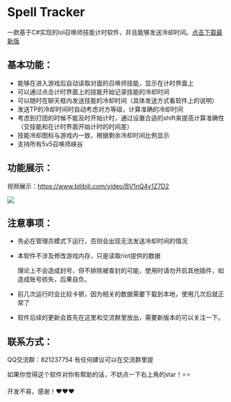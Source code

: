 # Spell Tracker

一款基于C#实现的lol召唤师技能计时软件，并且能够发送冷却时间。[点击下载最新版](https://github.com/MrDragon1/SpellTracker/releases)


## 基本功能：

+ 能够在进入游戏后自动读取对面的召唤师技能，显示在计时界面上
+ 可以通过点击计时界面上的技能开始记录技能的冷却时间
+ 可以随时在聊天框内发送技能的冷却时间（具体发送方式看软件上的说明）
+ 发送TP的冷却时间时自动考虑对方等级，计算准确的冷却时间
+ 考虑到打团的时候不能及时开始计时，通过设置合适的shift来提高计算准确性（交技能和在计时界面开始计时的时间差）
+ 技能冷却图标与游戏内一致，根据剩余冷却时间比例显示
+ 支持所有5v5召唤师峡谷

## 功能展示：
视频展示：https://www.bilibili.com/video/BV1nQ4y1Z7D2


![](https://media.giphy.com/media/y7c5Ndu0LIsCMtkwIz/giphy.gif)

## 注意事项：

+ 务必在管理员模式下运行，否则会出现无法发送冷却时间的情况

+ 本软件不涉及修改游戏内存，只是读取riot提供的数据

  理论上不会造成封号，但不排除被查封的可能，使用时请勿开启其他插件，如造成账号损失，后果自负。

+ 前几次运行时会比较卡顿，因为相关的数据需要下载到本地，使用几次后就正常了

+ 软件后续的更新会首先在这里和交流群里放出，需要新版本的可以关注一下。

## 联系方式：
 QQ交流群：821237754 有任何建议可以在交流群里提
 
 
如果你觉得这个软件对你有帮助的话，不妨点一下右上角的star！⭐⭐

开发不易，感谢！❤❤❤



